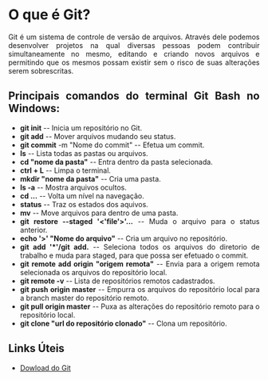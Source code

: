 <div align="justify">

  # O que é Git? 
Git é um sistema de controle de versão de arquivos. Através dele podemos desenvolver projetos na qual diversas pessoas podem contribuir simultaneamente no mesmo, editando e criando novos arquivos e permitindo que os mesmos possam existir sem o risco de suas alterações serem sobrescritas.

## Principais comandos do terminal Git Bash no Windows:

- **git init** -- Inicia um repositório no Git. 
- **git add** -- Mover arquivos mudando seu status. 
- **git commit** -m "Nome do commit" -- Efetua um commit.
- **ls** -- Lista todas as pastas ou arquivos. 
- **cd "nome da pasta"** -- Entra dentro da pasta selecionada.
- **ctrl + L** -- Limpa o terminal.
- **mkdir "nome da pasta"** -- Cria uma pasta. 
- **ls -a** -- Mostra arquivos ocultos.
- **cd ...** -- Volta um nível na navegação.
- **status** -- Traz os estados dos aquivos.
- **mv** -- Move arquivos para dentro de uma pasta. 	
- **git restore --staged '<'file'>'...** -- Muda o arquivo para o status anterior.
- **echo '>' "Nome do arquivo"** -- Cria um arquivo no repositório.
- **git add '*'/git add.** -- Seleciona todos os arquivos do diretorio de trabalho e muda para staged, para que possa ser efetuado o commit. 
- **git remote add origin "origem remota"** -- Envia para a origem remota selecionada os arquivos do repositório local. 
- **git remote -v** -- Lista de repositórios remotos cadastrados.
- **git push origin master** -- Empurra os arquivos do repositório local para a branch master do repositório remoto. 
- **git pull origin master** -- Puxa as alterações do repositório remoto para o repositório local. 
- **git clone "url do repositório clonado"** -- Clona um repositório.
  
## Links Úteis
- [Dowload do Git](https://git-scm.com/downloads)</div>
